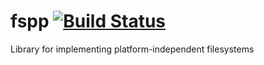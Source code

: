 # fspp [![Build Status](https://travis-ci.org/smessmer/fspp.svg?branch=master)](https://travis-ci.org/smessmer/fspp)

Library for implementing platform-independent filesystems
